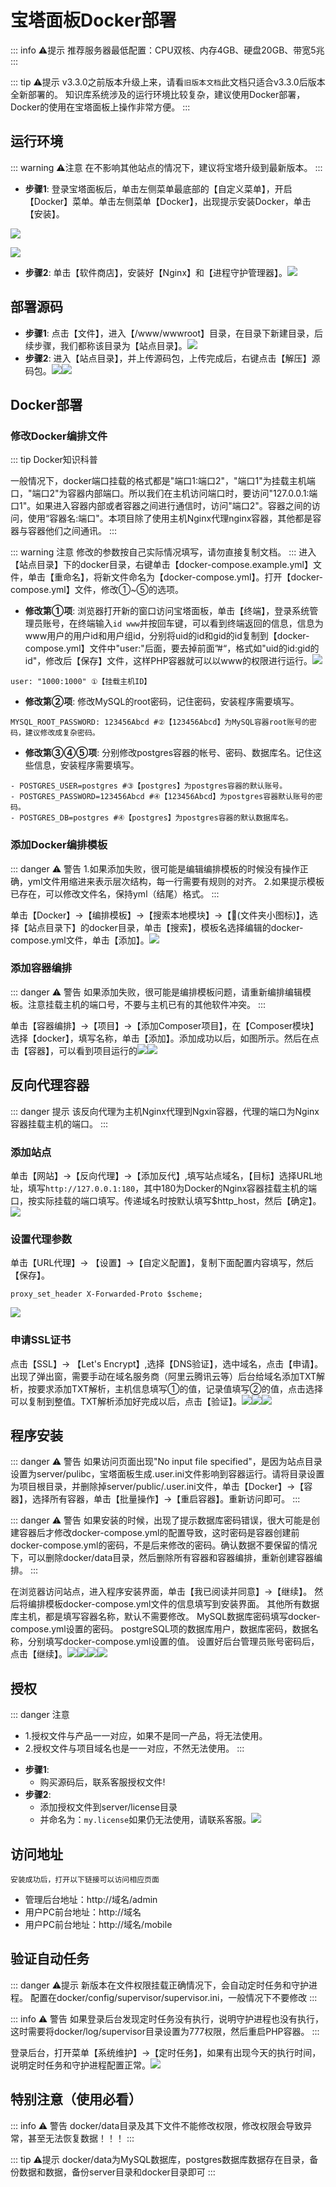 # 宝塔面板Docker部署

::: info ⚠️提示
推荐服务器最低配置：CPU双核、内存4GB、硬盘20GB、带宽5兆
:::

::: tip ⚠️提示
v3.3.0之前版本升级上来，请看`旧版本文档`此文档只适合v3.3.0后版本全新部署的。
知识库系统涉及的运行环境比较复杂，建议使用Docker部署，Docker的使用在宝塔面板上操作非常方便。
:::

## 运行环境

::: warning ⚠️注意
在不影响其他站点的情况下，建议将宝塔升级到最新版本。
:::

* **步骤1**:
  登录宝塔面板后，单击左侧菜单最底部的【自定义菜单】，开启【Docker】菜单。单击左侧菜单【Docker】，出现提示安装Docker，单击【安装】。

![](https://doc.chatmoney.cn/docs/images/pro/deployment/bt-docker/env-docker-1.png)

![](https://doc.chatmoney.cn/docs/images/pro/deployment/bt-docker/env-docker-2.png)

* **步骤2**:
  单击【软件商店】，安装好【Nginx】和【进程守护管理器】。![](https://doc.chatmoney.cn/docs/images/pro/deployment/bt-docker/env-other.png)

## 部署源码

* **步骤1**:
  点击【文件】，进入【/www/wwwroot】目录，在目录下新建目录，后续步骤，我们都称该目录为【站点目录】。![](https://doc.chatmoney.cn/docs/images/pro/deployment/bt-docker/code-1.png)
* **步骤2**:
  进入【站点目录】，并上传源码包，上传完成后，右键点击【解压】源码包。![](https://doc.chatmoney.cn/docs/images/pro/deployment/bt-docker/code-2.png)![](https://doc.chatmoney.cn/docs/images/pro/deployment/bt-docker/code-3.png)

## Docker部署

### 修改Docker编排文件

::: tip Docker知识科普

一般情况下，docker端口挂载的格式都是"端口1:端口2"，"端口1"为挂载主机端口，"端口2"为容器内部端口。所以我们在主机访问端口时，要访问"127.0.0.1:端口1"。如果进入容器内部或者容器之间进行通信时，访问"端口2"。容器之间的访问，使用“容器名:端口"。本项目除了使用主机Nginx代理nginx容器，其他都是容器与容器他们之间通讯。
:::

::: warning 注意
修改的参数按自己实际情况填写，请勿直接复制文档。
:::
进入【站点目录】下的docker目录，右键单击【docker-compose.example.yml】文件，单击【重命名】，将新文件命名为【docker-compose.yml】。打开【docker-compose.yml】文件，修改①\~⑤的选项。

* **修改第①项**:
  浏览器打开新的窗口访问宝塔面板，单击【终端】，登录系统管理员账号，在终端输入`id www`并按回车键，可以看到终端返回的信息，信息为 www用户的用户id和用户组id，分别将uid的id和gid的id复制到【docker-compose.yml】文件中"user:"后面，要去掉前面”#“，格式如"uid的id:gid的id"，修改后【保存】文件，这样PHP容器就可以以www的权限进行运行。![](https://doc.chatmoney.cn/docs/images/pro/deployment/bt-docker/www.png)


```
user: "1000:1000" ①【挂载主机ID】
```

* **修改第②项**:
  修改MySQL的root密码，记住密码，安装程序需要填写。
  

```
MYSQL_ROOT_PASSWORD: 123456Abcd #②【123456Abcd】为MySQL容器root账号的密码，建议修改成复杂密码。
```

* **修改第③④⑤项**: 分别修改postgres容器的帐号、密码、数据库名。记住这些信息，安装程序需要填写。


```
- POSTGRES_USER=postgres #③【postgres】为postgres容器的默认账号。
- POSTGRES_PASSWORD=123456Abcd #④【123456Abcd】为postgres容器默认账号的密码。
- POSTGRES_DB=postgres #④【postgres】为postgres容器的默认数据库名。
```

### 添加Docker编排模板


::: danger ⚠️ 警告
1.如果添加失败，很可能是编辑编排模板的时候没有操作正确，yml文件用缩进来表示层次结构，每一行需要有规则的对齐。
2.如果提示模板已存在，可以修改文件名，保持yml（结尾）格式。
:::


单击【Docker】-\>【编排模板】-\>【搜索本地模块】-\>【📂(文件夹小图标)】，选择【站点目录下】的docker目录，单击【搜索】，模板名选择编辑的docker-compose.yml文件，单击【添加】。![](https://doc.chatmoney.cn/docs/images/pro/deployment/bt-docker/docker-compose-temp.png)

### 添加容器编排
::: danger ⚠️ 警告
如果添加失败，很可能是编排模板问题，请重新编排编辑模板。注意挂载主机的端口号，不要与主机已有的其他软件冲突。
:::

单击【容器编排】-\>【项目】-\>【添加Composer项目】，在【Composer模块】选择【docker】，填写名称，单击【添加】。添加成功以后，如图所示。然后在点击【容器】，可以看到项目运行的![](https://doc.chatmoney.cn/docs/images/pro/deployment/bt-docker/docker-compose-1.png)![](https://doc.chatmoney.cn/docs/images/pro/deployment/bt-docker/docker-compose-2.png)

## 反向代理容器

::: danger 提示
该反向代理为主机Nginx代理到Ngxin容器，代理的端口为Nginx容器挂载主机的端口。
:::
### 添加站点

单击【网站】-\>【反向代理】-\>【添加反代】,填写站点域名，【目标】选择URL地址，填写`http://127.0.0.1:180`，其中180为Docker的Nginx容器挂载主机的端口，按实际挂载的端口填写。传递域名时按默认填写\$http\_host，然后【确定】。![](https://doc.chatmoney.cn/docs/images/pro/deployment/bt-docker/add-site.png)

### 设置代理参数

单击【URL代理】-\> 【设置】-\>【自定义配置】，复制下面配置内容填写，然后【保存】。


```
proxy_set_header X-Forwarded-Proto $scheme;
```

![](https://doc.chatmoney.cn/docs/images/pro/deployment/bt-docker/proxy.png)

### 申请SSL证书

点击【SSL】-\> 【Let's Encrypt】,选择【DNS验证】，选中域名，点击【申请】。
出现了弹出窗，需要手动在域名服务商（阿里云腾讯云等）后台给域名添加TXT解析，按要求添加TXT解析，主机信息填写①的值，记录值填写②的值，点击选择可以复制到整值。TXT解析添加好完成以后，点击【验证】。![](https://doc.chatmoney.cn/docs/images/pro/deployment/bt-docker/ssl-1.png)![](https://doc.chatmoney.cn/docs/images/pro/deployment/bt-docker/ssl-2.png)![](https://doc.chatmoney.cn/docs/images/pro/deployment/bt-docker/ssl-3.png)

## 程序安装
::: danger ⚠️ 警告
如果访问页面出现"No input file specified"，是因为站点目录设置为server/pulibc，宝塔面板生成.user.ini文件影响到容器运行。请将目录设置为项目根目录，并删除掉server/public/.user.ini文件，单击【Docker】-\>【容器】，选择所有容器，单击【批量操作】-\>【重启容器】。重新访问即可。
:::

::: danger ⚠️ 警告
如果安装的时候，出现了提示数据库密码错误，很大可能是创建容器后才修改docker-compose.yml的配置导致，这时密码是容器创建前docker-compose.yml的密码，不是后来修改的密码。确认数据不要保留的情况下，可以删除docker/data目录，然后删除所有容器和容器编排，重新创建容器编排。
:::

在浏览器访问站点，进入程序安装界面，单击【我已阅读并同意】-\>【继续】。
然后将编排模板docker-compose.yml文件的信息填写到安装界面。
其他所有数据库主机，都是填写容器名称，默认不需要修改。
MySQL数据库密码填写docker-compose.yml设置的密码。
postgreSQL项的数据库用户，数据库密码，数据名称，分别填写docker-compose.yml设置的值。
设置好后台管理员账号密码后，点击【继续】。![](https://doc.chatmoney.cn/docs/images/pro/deployment/bt-docker/install-1.png)![](https://doc.chatmoney.cn/docs/images/pro/deployment/bt-docker/install-2.png)![](https://doc.chatmoney.cn/docs/images/pro/deployment/bt-docker/install-3.png)![](https://doc.chatmoney.cn/docs/images/pro/deployment/bt-docker/install-4.png)

## 授权

::: danger 注意

- 1.授权文件与产品一一对应，如果不是同一产品，将无法使用。
- 2.授权文件与项目域名也是一一对应，不然无法使用。
  :::

* **步骤1**:
  - 购买源码后，联系客服授权文件!
* **步骤2**:
  - 添加授权文件到server/license目录
  - 并命名为：`my.license`如果仍无法使用，请联系客服。![](https://doc.chatmoney.cn/docs/images/pro/deployment/bt-docker/license-2.png)

## 访问地址

`安装成功后，打开以下链接可以访问相应页面`

* 管理后台地址：http://域名/admin
* 用户PC前台地址：http://域名
* 用户PC前台地址：http://域名/mobile

## 验证自动任务

::: danger ⚠️提示
新版本在文件权限挂载正确情况下，会自动定时任务和守护进程。
配置在docker/config/supervisor/supervisor.ini，一般情况下不要修改
:::

:::  info ⚠️ 警告
如果登录后台发现定时任务没有执行，说明守护进程也没有执行，这时需要将docker/log/supervisor目录设置为777权限，然后重启PHP容器。
:::

登录后台，打开菜单【系统维护】-\>【定时任务】，如果有出现今天的执行时间，说明定时任务和守护进程配置正常。![](https://doc.chatmoney.cn/docs/images/pro/deployment/bt-docker/supervisor.png)

## 特别注意（使用必看）

::: info ⚠️ 警告
docker/data目录及其下文件不能修改权限，修改权限会导致异常，甚至无法恢复数据！！！
:::

::: tip ⚠️提示
docker/data为MySQL数据库，postgres数据库数据存在目录，备份数据和数据，备份server目录和docker目录即可
:::

